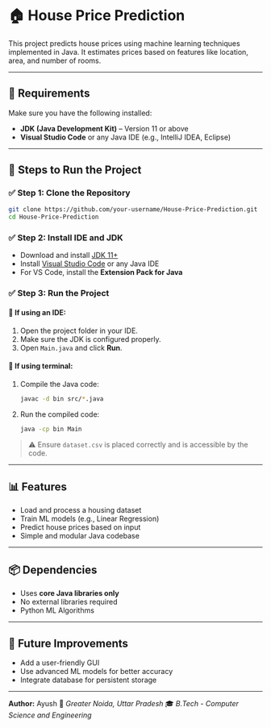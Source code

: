 # 🏠 House Price Prediction

This project predicts house prices using machine learning techniques implemented in Java. It estimates prices based on features like location, area, and number of rooms.

---

## 🔧 Requirements

Make sure you have the following installed:

- **JDK (Java Development Kit)** – Version 11 or above  
- **Visual Studio Code** or any Java IDE (e.g., IntelliJ IDEA, Eclipse)

---

## 🚀 Steps to Run the Project

### ✅ Step 1: Clone the Repository

```bash
git clone https://github.com/your-username/House-Price-Prediction.git
cd House-Price-Prediction
```

### ✅ Step 2: Install IDE and JDK

* Download and install [JDK 11+](https://www.oracle.com/java/technologies/javase-downloads.html)
* Install [Visual Studio Code](https://code.visualstudio.com/) or any Java IDE
* For VS Code, install the **Extension Pack for Java**

### ✅ Step 3: Run the Project

#### 📌 If using an IDE:

1. Open the project folder in your IDE.
2. Make sure the JDK is configured properly.
3. Open `Main.java` and click **Run**.

#### 📌 If using terminal:

1. Compile the Java code:

   ```bash
   javac -d bin src/*.java
   ```

2. Run the compiled code:

   ```bash
   java -cp bin Main
   ```

> ⚠️ Ensure `dataset.csv` is placed correctly and is accessible by the code.

---

## 📊 Features

* Load and process a housing dataset
* Train ML models (e.g., Linear Regression)
* Predict house prices based on input
* Simple and modular Java codebase

---

## 📦 Dependencies

* Uses **core Java libraries only**
* No external libraries required
* Python ML Algorithms

---

## 🧠 Future Improvements

* Add a user-friendly GUI
* Use advanced ML models for better accuracy
* Integrate database for persistent storage

---

**Author:** Ayush
📍 *Greater Noida, Uttar Pradesh*
🎓 *B.Tech - Computer Science and Engineering*

```
